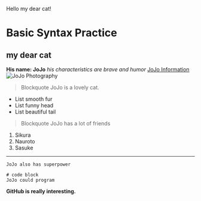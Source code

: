 Hello my dear cat!
# Basic Syntax Practice
## my dear cat
**His name: JoJo** 
*his characteristics are brave and humor*
[JoJo Information](https://jojo.fandom.com/wiki/Joseph_Joestar)
![JoJo Photography](https://encrypted-tbn0.gstatic.com/images?q=tbn:ANd9GcQMWOz5zazASeH6_HEnBFwE3QVgpfWLtDa-vw&usqp=CAU)
> Blockquote JoJo is a lovely cat.
* List smooth fur
* List funny head
* List beautiful tail
> Blockquote JoJo has a lot of friends
1. Sikura
2. Nauroto
3. Sasuke
---
`JoJo also has superpower`
```
# code block
JoJo could program
```

**GitHub is really interesting.**
